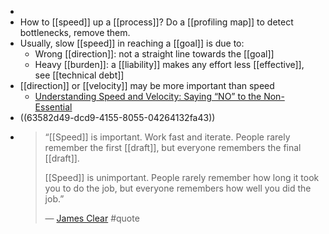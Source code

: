-
- How to [[speed]] up a [[process]]? Do a [[profiling map]] to detect bottlenecks, remove them.
- Usually, slow [[speed]] in reaching a [[goal]] is due to:
	- Wrong [[direction]]: not a straight line towards the [[goal]]
	- Heavy [[burden]]: a [[liability]] makes any effort less [[effective]], see [[technical debt]]
- [[direction]] or [[velocity]] may be more important than speed
	- [Understanding Speed and Velocity: Saying “NO” to the Non-Essential](https://fs.blog/speed-velocity/)
- ((63582d49-dcd9-4155-8055-04264132fa43))
- > “[[Speed]] is important. Work fast and iterate. People rarely remember the first [[draft]], but everyone remembers the final [[draft]].
  >
  > [[Speed]] is unimportant. People rarely remember how long it took you to do the job, but everyone remembers how  well you did the job.”
  >
  > — [James Clear](https://twitter.com/JamesClear/status/1584907634922102785) #quote